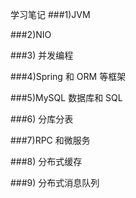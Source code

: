 学习笔记
###1)JVM

###2)NIO

###3) 并发编程

###4)Spring 和 ORM 等框架

###5)MySQL 数据库和 SQL

###6) 分库分表

###7)RPC 和微服务

###8) 分布式缓存

###9) 分布式消息队列